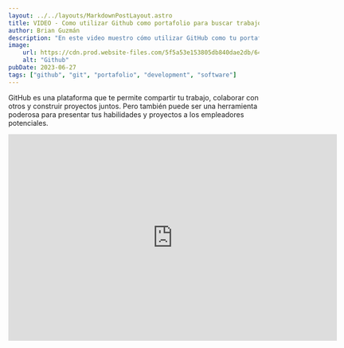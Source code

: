 ```yaml
---
layout: ../../layouts/MarkdownPostLayout.astro
title: VIDEO - Como utilizar Github como portafolio para buscar trabajo como desarrollador | EmpleaTips
author: Brian Guzmán
description: "En este video muestro cómo utilizar GitHub como tu portafolio para buscar trabajo como desarrollador."
image:
    url: https://cdn.prod.website-files.com/5f5a53e153805db840dae2db/64e79ca5aff2fb7295bfddf9_github-que-es.jpg
    alt: "Github"
pubDate: 2023-06-27
tags: ["github", "git", "portafolio", "development", "software"]
---
```

GitHub es una plataforma que te permite compartir tu trabajo, colaborar con otros y construir proyectos juntos. Pero también puede ser una herramienta poderosa para presentar tus habilidades y proyectos a los empleadores potenciales.

<iframe width="660" height="415"  src="https://www.youtube-nocookie.com/embed/tqhj3SsQDGE?si=mnW8ttC9oMD6yFvx" title="YouTube video player" frameborder="0" allow="accelerometer; autoplay; clipboard-write; encrypted-media; gyroscope; picture-in-picture; web-share" referrerpolicy="strict-origin-when-cross-origin" allowfullscreen></iframe>